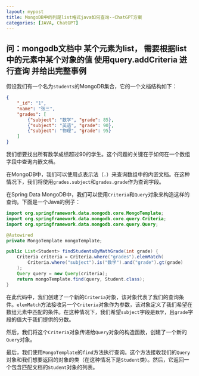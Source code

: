 ```yaml
---
layout: mypost
title: MongoDB中的列是list格式java如何查询--ChatGPT方案
categories: [JAVA, ChatGPT]
---
```


## 问：mongodb文档中 某个元素为list， 需要根据list中的元素中某个对象的值 使用query.addCriteria  进行查询 并给出完整事例

假设我们有一个名为`students`的MongoDB集合，它的一个文档结构如下：

````json
{
    "_id": "1",
    "name": "张三",
    "grades": [
        {"subject": "数学", "grade": 85},
        {"subject": "英语", "grade": 90},
        {"subject": "物理", "grade": 95}
    ]
}
````

我们想要找出所有数学成绩超过90的学生。这个问题的关键在于如何在一个数组字段中查询内嵌文档。

在MongoDB中，我们可以使用点表示法（`.`）来查询数组中的内嵌文档。在这种情况下，我们将使用`grades.subject`和`grades.grade`作为查询字段。

在Spring Data MongoDB中，我们可以使用`Criteria`和`Query`对象来构造这样的查询。下面是一个Java的例子：

````java
import org.springframework.data.mongodb.core.MongoTemplate;
import org.springframework.data.mongodb.core.query.Criteria;
import org.springframework.data.mongodb.core.query.Query;

@Autowired
private MongoTemplate mongoTemplate;

public List<‌Student> findStudentsByMathGrade(int grade) {
    Criteria criteria = Criteria.where("grades").elemMatch(
        Criteria.where("subject").is("数学").and("grade").gt(grade)
    );
    Query query = new Query(criteria);
    return mongoTemplate.find(query, Student.class);
}
````

在此代码中，我们创建了一个新的`Criteria`对象，该对象代表了我们的查询条件。`elemMatch`方法接收另一个`Criteria`对象作为参数，该对象定义了我们希望在数组元素中匹配的条件。在这种情况下，我们希望`subject`字段是`数学`，且`grade`字段的值大于我们提供的分数。

然后，我们将这个`Criteria`对象传递给`Query`对象的构造函数，创建了一个新的`Query`对象。

最后，我们使用`MongoTemplate`的`find`方法执行查询。这个方法接收我们的`Query`对象和我们想要返回的对象的类（在这种情况下是`Student`类）。然后，它返回一个包含匹配文档的`Student`对象的列表。